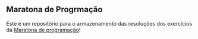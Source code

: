 <h2>Maratona de Progrmação</h2>
<p>Este é um repositório para o armazenamento das resoluções dos exercícios da <a href="https://linktr.ee/MaratonaProgramacaoUFSCarSo">Maratona de programação</a>!</p>
